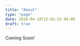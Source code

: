 ```yaml
---
title: "About"
type: "page"
date: 2018-04-18T15:01:52-04:00
draft: true
---
```


<!-- Kelly Ripple is a Software Engineer living and working in Northern Virginia. Originally from Maryland, she pursued her passion for technology by getting a degree in Electrical Engineering from The University of Maryland. After a few years in unfulfilling jobs she decided she wanted a career in web development, and attended Dev Bootcamp in NYC to make that happen. She currently works on the front end in Angular.js at BTI360. Check out her current and past projects here. -->

Coming Soon!